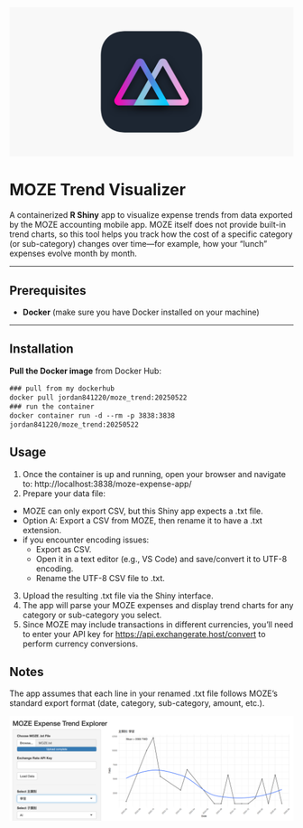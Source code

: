 ![LOGO](images/logo.png)


# MOZE Trend Visualizer

A containerized **R Shiny** app to visualize expense trends from data exported by the MOZE accounting mobile app. MOZE itself does not provide built-in trend charts, so this tool helps you track how the cost of a specific category (or sub-category) changes over time—for example, how your “lunch” expenses evolve month by month.

---

## Prerequisites

- **Docker** (make sure you have Docker installed on your machine)

---

## Installation

**Pull the Docker image** from Docker Hub:

```
### pull from my dockerhub
docker pull jordan841220/moze_trend:20250522
### run the container
docker container run -d --rm -p 3838:3838 jordan841220/moze_trend:20250522
```

## Usage
1. Once the container is up and running, open your browser and navigate to: http://localhost:3838/moze-expense-app/
2. Prepare your data file:
- MOZE can only export CSV, but this Shiny app expects a .txt file.
- Option A: Export a CSV from MOZE, then rename it to have a .txt extension.
- if you encounter encoding issues:
    - Export as CSV.
    - Open it in a text editor (e.g., VS Code) and save/convert it to UTF-8 encoding.
    - Rename the UTF-8 CSV file to .txt.
3. Upload the resulting .txt file via the Shiny interface.
4. The app will parse your MOZE expenses and display trend charts for any category or sub-category you select.
5. Since MOZE may include transactions in different currencies, you’ll need to enter your API key for https://api.exchangerate.host/convert to perform currency conversions.



## Notes
The app assumes that each line in your renamed .txt file follows MOZE’s standard export format (date, category, sub-category, amount, etc.).

![無法顯示](images/image.png)

